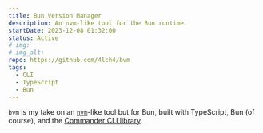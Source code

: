 ```yaml
---
title: Bun Version Manager
description: An nvm-like tool for the Bun runtime.
startDate: 2023-12-08 01:32:00
status: Active
# img:
# img_alt:
repo: https://github.com/4lch4/bvm
tags:
  - CLI
  - TypeScript
  - Bun
---
```


`bvm` is my take on an [`nvm`][0]-like tool but for Bun, built with TypeScript, Bun (of course), and the [Commander CLI library][1].

[0]: https://github.com/nvm-sh/nvm
[1]: https://www.npmjs.com/package/commander
